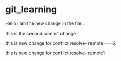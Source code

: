 # git_learning

Hello i am the new change in the file..

this is the second commit change 


this is new change for conflict resolve- remote-----2

this is new change for conflict resolve- remote1

